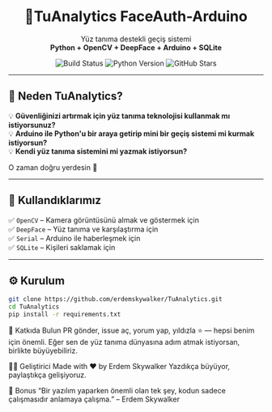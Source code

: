 <h1 align="center">🔐TuAnalytics FaceAuth-Arduino</h1>

<p align="center">
  Yüz tanıma destekli geçiş sistemi<br>
  <strong>Python + OpenCV + DeepFace + Arduino + SQLite</strong>
</p>

<p align="center">
  <img src="https://img.shields.io/badge/build-passing-brightgreen?style=flat-square" alt="Build Status">
  <img src="https://img.shields.io/badge/Python-%3E=3.7-blue?style=flat-square" alt="Python Version">
  <img src="https://img.shields.io/github/stars/erdemskywalker/TuAnalytics?style=flat-square" alt="GitHub Stars">
</p>


---

## 🎯 Neden TuAnalytics?

💡 **Güvenliğinizi artırmak için yüz tanıma teknolojisi kullanmak mı istiyorsunuz?**<br>
💡 **Arduino ile Python'u bir araya getirip mini bir geçiş sistemi mi kurmak istiyorsun?**  
💡 **Kendi yüz tanıma sistemini mi yazmak istiyorsun?**  



O zaman doğru yerdesin 🙌

---

## 🧠 Kullandıklarımız

✅ `OpenCV` – Kamera görüntüsünü almak ve göstermek için  
✅ `DeepFace` – Yüz tanıma ve karşılaştırma için  
✅ `Serial` – Arduino ile haberleşmek için  
✅ `SQLite` – Kişileri saklamak için  

---

## ⚙️ Kurulum

```bash
git clone https://github.com/erdemskywalker/TuAnalytics.git
cd TuAnalytics
pip install -r requirements.txt
```

💬 Katkıda Bulun
PR gönder, issue aç, yorum yap, yıldızla ⭐ — hepsi benim için önemli.
Eğer sen de yüz tanıma dünyasına adım atmak istiyorsan, birlikte büyüyebiliriz.

👨‍💻 Geliştirici
Made with ❤️ by Erdem Skywalker
Yazdıkça büyüyor, paylaştıkça gelişiyoruz.

🌌 Bonus
“Bir yazılım yaparken önemli olan tek şey, kodun sadece çalışmasıdır anlamaya çalışma.”
– Erdem Skywalker
